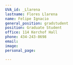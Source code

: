 ```yaml
---
UVA_id: _Llarena
lastname: Flores Llarena
name: Felipe Ignacio
general_position: gradstudent
position: Graduate Student
office: 114 Kerchof Hall
phone: 434-243-8698 
email: 
image: 
personal_page:

---
```

